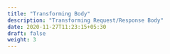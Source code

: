 ```yaml
---
title: "Transforming Body"
description: "Transforming Request/Response Body"
date: 2020-11-27T11:23:15+05:30
draft: false
weight: 3
---
```


